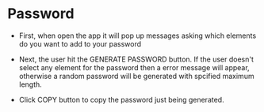 # Password
* First, when open the app it will pop up messages asking which elements do you want to add to your password

* Next, the user hit the GENERATE PASSWORD button. If the user doesn't select any element for the password then a error message will appear, otherwise a random password will be generated with spcified maximum length.

* Click COPY button to copy the password just being generated.
